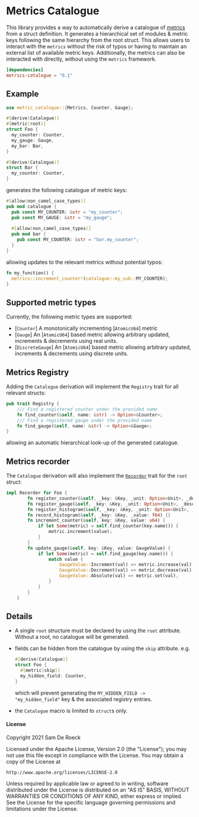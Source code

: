 Metrics Catalogue
=============

This library provides a way to automatically derive a catalogue of [metrics](https://github.com/metrics-rs/metrics) from a struct definition.
It generates a hierarchical set of modules & metric keys following the same hierarchy from the root struct.
This allows users to interact with the `metrics` without the risk of typos or having to maintain an external list of available metric keys.
Additionally, the metrics can also be interacted with directly, without using the `metrics` framework.

[`metrics`]: https://doc.rust-lang.org/std/error/trait.Error.html

```toml
[dependencies]
metrics-catalogue = "0.1"
```

## Example

```rust
use metric_catalogue::{Metrics, Counter, Gauge};

#[derive(Catalogue)]
#[metric(root)]
struct Foo {
  my_counter: Counter,
  my_gauge: Gauge,
  my_bar: Bar,
}

#[derive(Catalogue)]
struct Bar {
  my_counter: Counter,
}
```

generates the following catalogue of metric keys:

```rust
#[allow(non_camel_case_types)]
pub mod catalogue {
  pub const MY_COUNTER: &str = "my_counter";
  pub const MY_GAUGE: &str = "my_gauge";
  
  #[allow(non_camel_case_types)]
  pub mod bar {
    pub const MY_COUNTER: &str = "bar.my_counter";
  }
}
```

allowing updates to the relevant metrics without potential typos:

```rust
fn my_function() {
  metrics::increment_counter!(catalogue::my_sub::MY_COUNTER);
}
```

## Supported metric types

Currently, the following metric types are supported:

- [`Counter`] A monotonically incrementing [`AtomicU64`] metric
- [`Gauge`] An [`AtomicU64`] based metric allowing arbitrary updated, increments & decrements using real units.
- [`DiscreteGauge`] An [`AtomicU64`] based metric allowing arbitrary updated, increments & decrements using discrete units.

## Metrics Registry

Adding the `Catalogue` derivation will implement the `Registry` trait for all relevant structs:

```rust
pub trait Registry {
    /// Find a registered counter under the provided name
    fn find_counter(&self, name: &str) -> Option<&Counter>;
    /// Find a registered gauge under the provided name
    fn find_gauge(&self, name: &str) -> Option<&Gauge>;
}
```

allowing an automatic hierarchical look-up of the generated catalogue.

## Metrics recorder

The `Catalogue` derivation will also implement the [`Recorder`] trait for the `root` struct:

```rust
impl Recorder for Foo {
        fn register_counter(&self, _key: &Key, _unit: Option<Unit>, _desc: Option<&'static str>) {}
        fn register_gauge(&self, _key: &Key, _unit: Option<Unit>, _desc: Option<&'static str>) {}
        fn register_histogram(&self, _key: &Key, _unit: Option<Unit>, _desc: Option<&'static str>) {}
        fn record_histogram(&self, _key: &Key, _value: f64) {}
        fn increment_counter(&self, key: &Key, value: u64) {
            if let Some(metric) = self.find_counter(key.name()) {
                metric.increment(value);
            }
        }
        fn update_gauge(&self, key: &Key, value: GaugeValue) {
            if let Some(metric) = self.find_gauge(key.name()) {
                match value {
                    GaugeValue::Increment(val) => metric.increase(val),
                    GaugeValue::Decrement(val) => metric.decrease(val),
                    GaugeValue::Absolute(val) => metric.set(val),
                }
            }
        }
    }
```

[`Recorder`]: https://docs.rs/metrics/0.16.0/metrics/trait.Recorder.html

## Details

- A single `root` structure must be declared by using the `root` attribute. 
  Without a root, no catalogue will be generated.
  
- fields can be hidden from the catalogue by using the `skip` attribute.
  e.g.
  ```rust
  #[derive(Catalogue)]
  struct Foo {
    #[metric(skip)]
    my_hidden_field: Counter,
  }
  ```
  which will prevent generating the `MY_HIDDEN_FIELD -> "my_hidden_field"` key & the associated registry entries.

- the `Catalogue` macro is limited to `struct`s only.

#### License

Copyright 2021 Sam De Roeck

Licensed under the Apache License, Version 2.0 (the "License");
you may not use this file except in compliance with the License.
You may obtain a copy of the License at

    http://www.apache.org/licenses/LICENSE-2.0

Unless required by applicable law or agreed to in writing, software
distributed under the License is distributed on an "AS IS" BASIS,
WITHOUT WARRANTIES OR CONDITIONS OF ANY KIND, either express or implied.
See the License for the specific language governing permissions and
limitations under the License.
